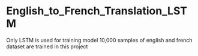 # English_to_French_Translation_LSTM
Only LSTM is used for training model
10,000 samples of english and french dataset are trained in this project 

